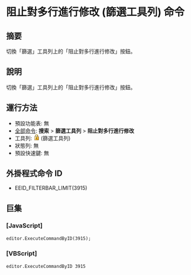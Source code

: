 # 阻止對多行進行修改 (篩選工具列) 命令

## 摘要

切換「篩選」工具列上的「阻止對多行進行修改」按鈕。

## 說明

切換「篩選」工具列上的「阻止對多行進行修改」按鈕。

## 運行方法

- 預設功能表: 無
- [全部命令](../tools/all_commands): **搜索**
\> **篩選工具列** \> **阻止對多行進行修改**
- 工具列: ![](../../images/blockmultilinechanges.png) (篩選工具列)
- 狀態列: 無
- 預設快速鍵: 無

## 外掛程式命令 ID

- EEID\_FILTERBAR\_LIMIT(3915)

## 巨集

### \[JavaScript\]

```
editor.ExecuteCommandByID(3915);
```

### \[VBScript\]

```
editor.ExecuteCommandByID 3915
```
